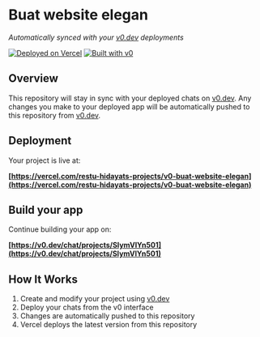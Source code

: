 # Buat website elegan

*Automatically synced with your [v0.dev](https://v0.dev) deployments*

[![Deployed on Vercel](https://img.shields.io/badge/Deployed%20on-Vercel-black?style=for-the-badge&logo=vercel)](https://vercel.com/restu-hidayats-projects/v0-buat-website-elegan)
[![Built with v0](https://img.shields.io/badge/Built%20with-v0.dev-black?style=for-the-badge)](https://v0.dev/chat/projects/SIymVlYn501)

## Overview

This repository will stay in sync with your deployed chats on [v0.dev](https://v0.dev).
Any changes you make to your deployed app will be automatically pushed to this repository from [v0.dev](https://v0.dev).

## Deployment

Your project is live at:

**[https://vercel.com/restu-hidayats-projects/v0-buat-website-elegan](https://vercel.com/restu-hidayats-projects/v0-buat-website-elegan)**

## Build your app

Continue building your app on:

**[https://v0.dev/chat/projects/SIymVlYn501](https://v0.dev/chat/projects/SIymVlYn501)**

## How It Works

1. Create and modify your project using [v0.dev](https://v0.dev)
2. Deploy your chats from the v0 interface
3. Changes are automatically pushed to this repository
4. Vercel deploys the latest version from this repository